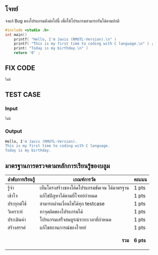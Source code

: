 
## โจทย์
จงแก้ Bug ของโปรแกรมดังต่อไปนี้ เพื่อให้โปรแกรมสามารถรันได้ตามปกติ

```c++
#include <studio .h>
int main() 
    printf( "Hello, I'm Javis (RMUTL-Version).\n" ) 
    printf( "This is my first time to coding with C language.\n" ) ;
    print( "Today is my birthday.\n" ) 
    return '0' ;
```

## FIX CODE
```c++
ไม่มี
```

## TEST CASE
### Input
```bash
ไม่มี
```
### Output
```bash
Hello, I'm Javis (RMUTL-Version).
This is my first time to coding with C language.
Today is my birthday.
```

## มาตรฐานการตรวจตามหลักการเรียนรู้ของบลูม
| ลำดับการเรียนรู้ | เกณฑ์การวัด | คะแนน |
| -------- | -------- | -------- |
| รู้จำ | เห็นโครงสร้างของโค้ดโปรแกรมชัดเจน ได้มาตรฐาน | 1 pts |
| เข้าใจ | แก้ไขปัญหาได้ตามที่โจทย์กำหนด | 1 pts |
| ประยุกต์ใช้ | สามารถผ่านเงื่อนไขได้ทุก testcase | 1 pts |
| วิเคราะห์ | หาจุดผิดของโปรแกรมได้ | 1 pts |
| ประเมินค่า | โปรแกรมเสร็จสมบูรณ์ระยะเวลาที่กำหนด | 1 pts |
| สร้างสรรค์ | แก้ไขสถานการณ์ของโจทย์ | 1 pts |
||<p style='text-align: right !important;'>**รวม**</p>|**6 pts**|
